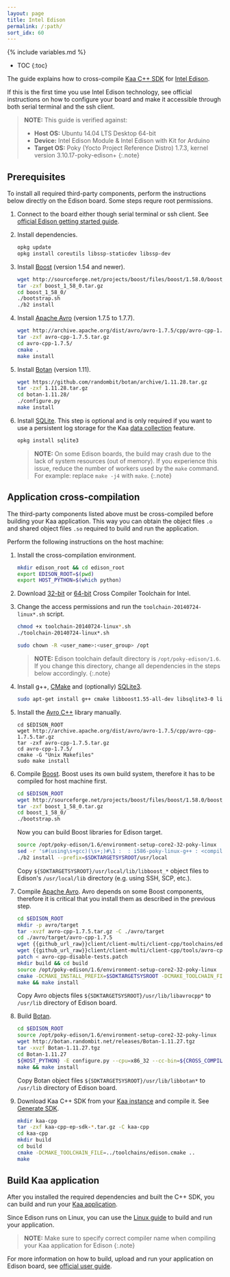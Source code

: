 ```yaml
---
layout: page
title: Intel Edison
permalink: /:path/
sort_idx: 60
---
```

{% include variables.md %}

* TOC
{:toc}

The guide explains how to cross-compile [Kaa C++ SDK]({{root_url}}Glossary/#kaa-sdk-type) for [Intel Edison](https://software.intel.com/en-us/iot/hardware/edison).

If this is the first time you use Intel Edison technology, see official instructions on how to configure your board and make it accessible through both serial terminal and the ssh client.

>**NOTE:** This guide is verified against:
>
> * **Host OS:** Ubuntu 14.04 LTS Desktop 64-bit
> * **Device:** Intel Edison Module & Intel Edison with Kit for Arduino
> * **Target OS:** Poky (Yocto Project Reference Distro) 1.7.3, kernel version 3.10.17-poky-edison+
{:.note}

## Prerequisites

To install all required third-party components, perform the instructions below directly on the Edison board.
Some steps requre root permissions.

1. Connect to the board either though serial terminal or ssh client.
See [official Edison getting started guide](https://software.intel.com/en-us/iot/library/edison-getting-started).

2. Install dependencies.

   ```bash
   opkg update
   opkg install coreutils libssp-staticdev libssp-dev
   ```

3. Install [Boost](http://www.boost.org/) (version 1.54 and newer).

   ```bash
   wget http://sourceforge.net/projects/boost/files/boost/1.58.0/boost_1_58_0.tar.gz
   tar -zxf boost_1_58_0.tar.gz
   cd boost_1_58_0/
   ./bootstrap.sh
   ./b2 install
   ```

4. Install [Apache Avro](https://avro.apache.org/) (version 1.7.5 to 1.7.7).

   ```bash
   wget http://archive.apache.org/dist/avro/avro-1.7.5/cpp/avro-cpp-1.7.5.tar.gz
   tar -zxf avro-cpp-1.7.5.tar.gz
   cd avro-cpp-1.7.5/
   cmake .
   make install
   ```

5. Install [Botan](https://botan.randombit.net/) (version 1.11).

   ```bash
   wget https://github.com/randombit/botan/archive/1.11.28.tar.gz
   tar -zxf 1.11.28.tar.gz
   cd botan-1.11.28/
   ./configure.py
   make install
   ```

6. Install [SQLite](https://www.sqlite.org/).
This step is optional and is only required if you want to use a persistent log storage for the Kaa [data collection]({{root_url}}Programming-guide/Key-platform-features/Data-collection) feature.

   ```bash
   opkg install sqlite3
   ```

   >**NOTE:** On some Edison boards, the build may crash due to the lack of system resources (out of memory).
   >If you experience this issue, reduce the number of workers used by the `make` command.
   >For example: replace `make -j4` with `make`.
   {:.note}

## Application cross-compilation

The third-party components listed above must be cross-compiled before building your Kaa application.
This way you can obtain the object files `.o` and shared object files `.so` required to build and run the application.

Perform the following instructions on the host machine:

1. Install the cross-compilation environment.

   ```bash
   mkdir edison_root && cd edison_root
   export EDISON_ROOT=$(pwd)
   export HOST_PYTHON=$(which python)
   ```

2. Download [32-bit](https://downloadmirror.intel.com/24472/eng/toolchain-20140724-linux32.sh) or [64-bit](https://downloadmirror.intel.com/24472/eng/toolchain-20140724-linux64.sh) Cross Compiler Toolchain for Intel.

3. Change the access permissions and run the `toolchain-20140724-linux*.sh` script.

   ```bash
   chmod +x toolchain-20140724-linux*.sh
   ./toolchain-20140724-linux*.sh
   ```

   ```bash
   sudo chown -R <user_name>:<user_group> /opt
   ```

   >**NOTE:** Edison toolchain default directory is `/opt/poky-edison/1.6`.
   >If you change this directory, change all dependencies in the steps below accordingly.
   {:.note}
    
3. Install g++, [CMake](https://cmake.org/download/) and (optionally) [SQLite3](https://sqlite.org/download.html).

   ```bash
   sudo apt-get install g++ cmake libboost1.55-all-dev libsqlite3-0 libsqlite3-dev
   ```
   
4. Install the [Avro C++](http://avro.apache.org/docs/1.7.6/api/cpp/html/index.html) library manually.

   ```
   cd $EDISON_ROOT
   wget http://archive.apache.org/dist/avro/avro-1.7.5/cpp/avro-cpp-1.7.5.tar.gz
   tar -zxf avro-cpp-1.7.5.tar.gz
   cd avro-cpp-1.7.5/
   cmake -G "Unix Makefiles"
   sudo make install
   ```

5. Compile [Boost](http://www.boost.org/users/download/).
Boost uses its own build system, therefore it has to be compiled for host machine first.

   ```bash
   cd $EDISON_ROOT
   wget http://sourceforge.net/projects/boost/files/boost/1.58.0/boost_1_58_0.tar.gz
   tar -zxf boost_1_58_0.tar.gz
   cd boost_1_58_0/
   ./bootstrap.sh
   ```

    Now you can build Boost libraries for Edison target.

   ```bash
   source /opt/poky-edison/1.6/environment-setup-core2-32-poky-linux
   sed -r 's#(using\s+gcc)(\s+;)#\1 :  : i586-poky-linux-g++ : <compileflags>-m32 -march=core2 -mtune=core2 -msse3 -mfpmath=sse -mstackrealign -fno-omit-frame-pointer --sysroot='${SDKTARGETSYSROOT}'\2#g' -i project-config.jam
   ./b2 install --prefix=$SDKTARGETSYSROOT/usr/local
   ```

    Copy `${SDKTARGETSYSROOT}/usr/local/lib/libboost_*` object files to Edison's `/usr/local/lib` directory (e.g. using SSH, SCP, etc.).

6. Compile [Apache Avro](https://avro.apache.org/).
Avro depends on some Boost components, therefore it is critical that you install them as described in the previous step.

   ```bash
   cd $EDISON_ROOT
   mkdir -p avro/target
   tar -xvzf avro-cpp-1.7.5.tar.gz -C ./avro/target
   cd ./avro/target/avro-cpp-1.7.5
   wget {{github_url_raw}}client/client-multi/client-cpp/toolchains/edison.cmake
   wget {{github_url_raw}}client/client-multi/client-cpp/tools/avro-cpp-disable-tests.patch
   patch < avro-cpp-disable-tests.patch
   mkdir build && cd build
   source /opt/poky-edison/1.6/environment-setup-core2-32-poky-linux
   cmake -DCMAKE_INSTALL_PREFIX=$SDKTARGETSYSROOT -DCMAKE_TOOLCHAIN_FILE=../edison.cmake -DEDISON_SDK_ROOT=/opt/poky-edison/1.6 ..
   make && make install
   ```
    Copy Avro objects files `${SDKTARGETSYSROOT}/usr/lib/libavrocpp*` to `/usr/lib` directory of Edison board.
        
7. Build [Botan](https://botan.randombit.net/).

   ```bash
   cd $EDISON_ROOT
   source /opt/poky-edison/1.6/environment-setup-core2-32-poky-linux
   wget http://botan.randombit.net/releases/Botan-1.11.27.tgz
   tar -xvzf Botan-1.11.27.tgz
   cd Botan-1.11.27
   ${HOST_PYTHON} -E configure.py --cpu=x86_32 --cc-bin=${CROSS_COMPILE}g++ --prefix=${SDKTARGETSYSROOT}/usr
   make && make install
   ```

    Copy Botan object files `${SDKTARGETSYSROOT}/usr/lib/libbotan*` to `/usr/lib` directory of Edison board.

8. Download Kaa C++ SDK from your [Kaa instance]({{root_url}}Glossary/#kaa-instance-kaa-deployment) and compile it.
See [Generate SDK](Programming-guide/Your-first-Kaa-application/#generate-sdk).

   ```bash
   mkdir kaa-cpp
   tar -zxf kaa-cpp-ep-sdk-*.tar.gz -C kaa-cpp
   cd kaa-cpp
   mkdir build
   cd build
   cmake -DCMAKE_TOOLCHAIN_FILE=../toolchains/edison.cmake ..
   make
   ```

## Build Kaa application

After you installed the required dependencies and built the C++ SDK, you can build and run your [Kaa application]({{root_url}}Glossary/#kaa-application).

Since Edison runs on Linux, you can use the [Linux guide]({{root_url}}Programming-guide/Using-Kaa-endpoint-SDKs/C++/SDK-Linux/#c-sdk-build) to build and run your application.

>**NOTE:** Make sure to specify correct compiler name when compiling your Kaa application for Edison
{:.note}

For more information on how to build, upload and run your application on Edison board, see [official user guide](https://software.intel.com/en-us/intel-edison-board-user-guide).